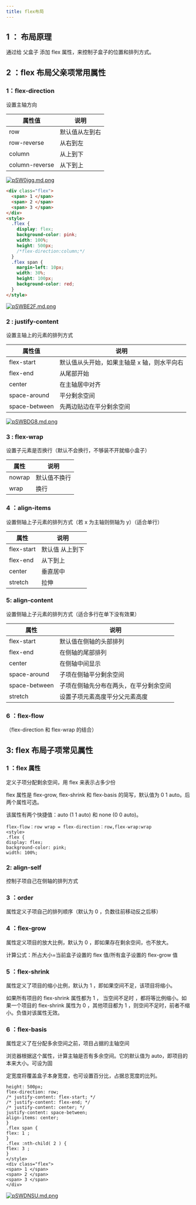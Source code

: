 ```yaml
---
title: flex布局
---
```


## 1 ： 布局原理

通过给 父盒子 添加 flex 属性，来控制子盒子的位置和排列方式。

## 2 ：flex 布局父亲项常用属性

### 1：flex-direction

设置主轴方向

| 属性值         | 说明           |
| -------------- | -------------- |
| row            | 默认值从左到右 |
| row-reverse    | 从右到左       |
| column         | 从上到下       |
| column-reverse | 从下到上       |

[![pSW0jgg.md.png](https://s1.ax1x.com/2023/02/09/pSW0jgg.md.png)](https://imgse.com/i/pSW0jgg)

```html
<div class="flex">
  <span> 1 </span>
  <span> 2 </span>
  <span> 3 </span>
</div>
<style>
  .flex {
    display: flex;
    background-color: pink;
    width: 100%;
    height: 500px;
    /*flex-direction:column;*/
  }
  .flex span {
    margin-left: 10px;
    width: 30%;
    height: 100px;
    background-color: red;
  }
</style>
```

[![pSWBE2F.md.png](https://s1.ax1x.com/2023/02/09/pSWBE2F.md.png)](https://imgse.com/i/pSWBE2F)

### 2 : justify-content

设置主轴上的元素的排列方式

| 属性值        | 说明                                        |
| ------------- | ------------------------------------------- |
| flex-start    | 默认值从头开始，如果主轴是 x 轴，则水平向右 |
| flex-end      | 从尾部开始                                  |
| center        | 在主轴居中对齐                              |
| space-around  | 平分剩余空间                                |
| space-between | 先两边贴边在平分剩余空间                    |

[![pSWBDG8.md.png](https://s1.ax1x.com/2023/02/09/pSWBDG8.md.png)](https://imgse.com/i/pSWBDG8)

### 3 : flex-wrap

设置子元素是否换行（默认不会换行，不够装不开就缩小盒子）

| 属性   | 说明         |
| ------ | ------------ |
| nowrap | 默认值不换行 |
| wrap   | 换行         |

### 4 ：align-items

设置侧轴上子元素的排列方式（若 x 为主轴则侧轴为 y）（适合单行）

| 属性       | 说明            |
| ---------- | --------------- |
| flex-start | 默认值 从上到下 |
| flex-end   | 从下到上        |
| center     | 垂直居中        |
| stretch    | 拉伸            |

### 5: align-content

设置侧轴上子元素的排列方式（适合多行在单下没有效果）

| 属性          | 说明                                   |
| ------------- | -------------------------------------- |
| flex-start    | 默认值在侧轴的头部排列                 |
| flex-end      | 在侧轴的尾部排列                       |
| center        | 在侧轴中间显示                         |
| space-around  | 子项在侧轴平分剩余空间                 |
| space-between | 子项在侧轴先分布在两头，在平分剩余空间 |
| stretch       | 设置子项元素高度平分父元素高度         |

### 6 ：flex-flow

（flex-direction 和 flex-wrap 的结合）

## 3: flex 布局子项常见属性

### 1 ：flex 属性

定义子项分配剩余空间，用 flex 来表示占多少份

flex 属性是 flex-grow, flex-shrink 和 flex-basis 的简写，默认值为 0 1 auto。后两个属性可选。

该属性有两个快捷值：auto (1 1 auto) 和 none (0 0 auto)。

```
flex-flow：row wrap = flex-direction：row,flex-wrap:wrap
<style>
.flex {
display: flex;
background-color: pink;
width: 100%;
```

### 2: align-self

控制子项自己在侧轴的排列方式

### 3 ：order

属性定义子项自己的排列顺序（默认为 0 ，负数往前移动反之后移）

### 4 ：flex-grow

属性定义项目的放大比例，默认为 0 ，即如果存在剩余空间，也不放大。

计算公式：所占大小=当前盒子设置的 flex 值/所有盒子设置的 flex-grow 值

### 5 ：flex-shrink

属性定义了项目的缩小比例，默认为 1 ，即如果空间不足，该项目将缩小。

如果所有项目的 flex-shrink 属性都为 1 ， 当空间不足时 ，都将等比例缩小。如果一个项目的 flex-shrink 属性为 0 ，其他项目都为 1 ，则空间不足时，前者不缩小。负值对该属性无效。

### 6 ：flex-basis

属性定义了在分配多余空间之前，项目占据的主轴空间

浏览器根据这个属性，计算主轴是否有多余空间。它的默认值为 auto，即项目的本来大小。可设为固

定宽度将覆盖盒子本身宽度，也可设置百分比，占据总宽度的比列。

```
height: 500px;
flex-direction: row;
/* justify-content: flex-start; */
/* justify-content: flex-end; */
/* justify-content: center; */
justify-content: space-between;
align-items: center;
}
.flex span {
flex: 1 ;
}
.flex :nth-child( 2 ) {
flex: 3 ;
}
</style>
<div class="flex">
<span> 1 </span>
<span> 2 </span>
<span> 3 </span>
</div>
```

[![pSWDNSU.md.png](https://s1.ax1x.com/2023/02/09/pSWDNSU.md.png)](https://imgse.com/i/pSWDNSU)
